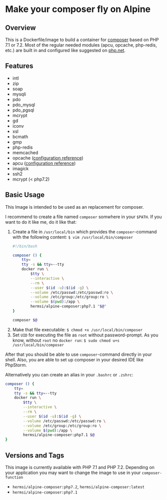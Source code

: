 # Make your composer fly on Alpine

## Overview
This is a Dockerfile/image to build a container for [composer](https://getcomposer.org/) based on PHP 7.1 or 7.2.
Most of the regular needed modules (apcu, opcache, php-redis, etc.) are built in and configured like suggested on [php.net](https://secure.php.net/).<br>

## Features
* intl
* zip
* soap
* mysqli
* pdo
* pdo_mysql
* pdo_pgsql
* mcrypt
* gd
* iconv
* xsl
* bcmath
* gmp
* php-redis
* memcached
* opcache ([configuration reference](https://secure.php.net/manual/en/opcache.installation.php))
* apcu ([configuration reference](https://secure.php.net/manual/en/apcu.configuration.php))
* imagick
* ssh2
* mcrypt (< php7.2)

## Basic Usage
This Image is intended to be used as an replacement for composer.

I recommend to create a file named `composer` somwhere in your `$PATH`.
If you want to do it like me, do it like that:
   1. Create a file in `/usr/local/bin` which provides the `composer`-command with the following content:
        `$ vim /usr/local/bin/composer`
        ```bash
        #!/bin/bash

        composer () {
            tty=
            tty -s && tty=--tty
            docker run \
                $tty \
                --interactive \
                --rm \
                --user $(id -u):$(id -g) \
                --volume /etc/passwd:/etc/passwd:ro \
                --volume /etc/group:/etc/group:ro \
                --volume $(pwd):/app \
                hermsi/alpine-composer:php7.1 "$@"
        }

        composer $@
        ```
   2. Make that file executable:
        `$ chmod +x /usr/local/bin/composer`
   3. Set `UID` for executing the file as `root` without password-prompt. As you know, without `root` no `docker run`:
        `$ sudo chmod u+s /usr/local/bin/composer`

After that you should be able to use `composer`-command directly in your shell.
Also, you are able to set up composer in your desired IDE like PhpStorm.


Alternatively you can create an alias in your `.bashrc` or `.zshrc`:

```bash
composer () {
    tty=
    tty -s && tty=--tty
    docker run \
        $tty \
        --interactive \
        --rm \
        --user $(id -u):$(id -g) \
        --volume /etc/passwd:/etc/passwd:ro \
        --volume /etc/group:/etc/group:ro \
        --volume $(pwd):/app \
        hermsi/alpine-composer:php7.1 $@
}
```

## Versions and Tags
This image is currently available with PHP 7.1 and PHP 7.2.
Depending on your application you may want to change the image to use in your `composer-function`
* `hermsi/alpine-composer:php7.2`, `hermsi/alpine-composer:latest`
* `hermsi/alpine-composer:php7.1`